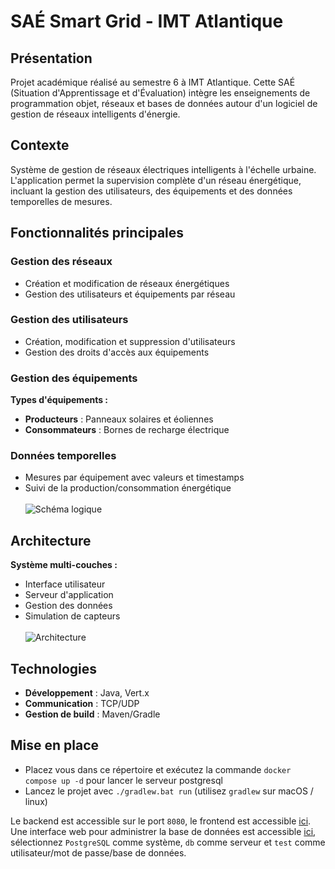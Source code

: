 # SAÉ Smart Grid - IMT Atlantique

## Présentation

Projet académique réalisé au semestre 6 à IMT Atlantique. Cette SAÉ (Situation d'Apprentissage et d'Évaluation) intègre les enseignements de programmation objet, réseaux et bases de données autour d'un logiciel de gestion de réseaux intelligents d'énergie.

## Contexte

Système de gestion de réseaux électriques intelligents à l'échelle urbaine. L'application permet la supervision complète d'un réseau énergétique, incluant la gestion des utilisateurs, des équipements et des données temporelles de mesures.

## Fonctionnalités principales

### Gestion des réseaux
- Création et modification de réseaux énergétiques
- Gestion des utilisateurs et équipements par réseau

### Gestion des utilisateurs
- Création, modification et suppression d'utilisateurs
- Gestion des droits d'accès aux équipements

### Gestion des équipements
**Types d'équipements :**
- **Producteurs** : Panneaux solaires et éoliennes
- **Consommateurs** : Bornes de recharge électrique

### Données temporelles
- Mesures par équipement avec valeurs et timestamps
- Suivi de la production/consommation énergétique\
\
![Schéma logique](./docs/schema_logique.png)
## Architecture

**Système multi-couches :**
- Interface utilisateur
- Serveur d'application
- Gestion des données
- Simulation de capteurs\
\
![Architecture](./docs/architecture.png)
## Technologies

- **Développement** : Java, Vert.x
- **Communication** : TCP/UDP
- **Gestion de build** : Maven/Gradle
## Mise en place

- Placez vous dans ce répertoire et exécutez la commande `docker compose up -d` pour lancer le serveur postgresql
- Lancez le projet avec `./gradlew.bat run` (utilisez `gradlew` sur macOS / linux)

Le backend est accessible sur le port `8080`, le frontend est accessible [ici](http://localhost:8082).
Une interface web pour administrer la base de données est accessible [ici](http://localhost:80801), sélectionnez `PostgreSQL` comme système, `db` comme serveur et `test` comme utilisateur/mot de passe/base de données. 